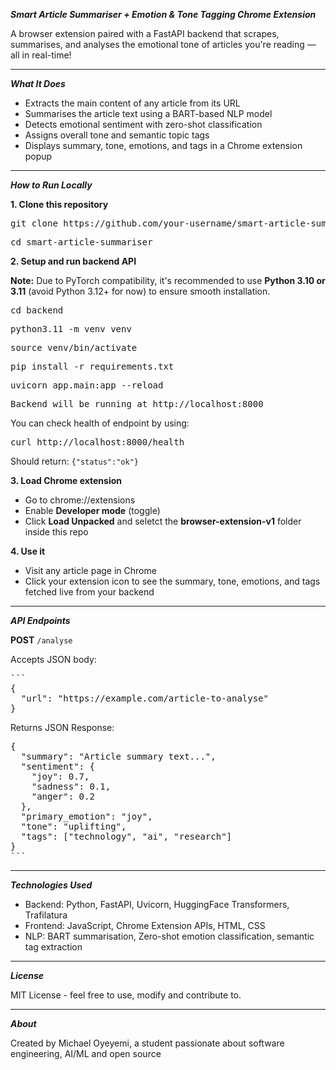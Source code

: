***Smart Article Summariser + Emotion & Tone Tagging Chrome Extension***

A browser extension paired with a FastAPI backend that scrapes, summarises, and analyses the emotional tone of articles you're reading — all in real-time!

---

***What It Does***

- Extracts the main content of any article from its URL
- Summarises the article text using a BART-based NLP model
- Detects emotional sentiment with zero-shot classification
- Assigns overall tone and semantic topic tags
- Displays summary, tone, emotions, and tags in a Chrome extension popup

---

***How to Run Locally***

**1. Clone this repository**
<pre>git clone https://github.com/your-username/smart-article-summariser.git</pre>
<pre>cd smart-article-summariser</pre>

**2. Setup and run backend API**

**Note:** Due to PyTorch compatibility, it's recommended to use **Python 3.10 or 3.11** (avoid Python 3.12+ for now) to ensure smooth installation.

<pre>cd backend</pre>
<pre>python3.11 -m venv venv</pre>
<pre>source venv/bin/activate</pre>
<pre>pip install -r requirements.txt</pre>
<pre>uvicorn app.main:app --reload</pre>
<pre>Backend will be running at http://localhost:8000</pre>

You can check health of endpoint by using:

<pre>curl http://localhost:8000/health </pre>

Should return: `{"status":"ok"}`

**3. Load Chrome extension**

- Go to chrome://extensions
- Enable **Developer mode** (toggle)
- Click **Load Unpacked** and seletct the **browser-extension-v1** folder inside this repo

**4. Use it**

- Visit any article page in Chrome
- Click your extension icon to see the summary, tone, emotions, and tags fetched live from your backend

---

***API Endpoints***

**POST** `/analyse`

Accepts JSON body:
<pre>
```
{
  "url": "https://example.com/article-to-analyse"
}</pre>

Returns JSON Response:
<pre>
{
  "summary": "Article summary text...",
  "sentiment": {
    "joy": 0.7,
    "sadness": 0.1,
    "anger": 0.2
  },
  "primary_emotion": "joy",
  "tone": "uplifting",
  "tags": ["technology", "ai", "research"]
}
```
</pre>

---

***Technologies Used***

- Backend: Python, FastAPI, Uvicorn, HuggingFace Transformers, Trafilatura
- Frontend: JavaScript, Chrome Extension APIs, HTML, CSS
- NLP: BART summarisation, Zero-shot emotion classification, semantic tag extraction

---

***License***

MIT License - feel free to use, modify and contribute to.

---

***About***

Created by Michael Oyeyemi, a student passionate about software engineering, AI/ML and open source
